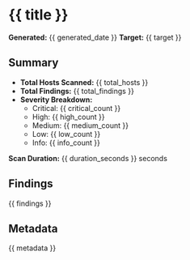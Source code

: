 # {{ title }}

**Generated:** {{ generated_date }}
**Target:** {{ target }}

## Summary

- **Total Hosts Scanned:** {{ total_hosts }}
- **Total Findings:** {{ total_findings }}
- **Severity Breakdown:**
  - Critical: {{ critical_count }}
  - High: {{ high_count }}
  - Medium: {{ medium_count }}
  - Low: {{ low_count }}
  - Info: {{ info_count }}

**Scan Duration:** {{ duration_seconds }} seconds

## Findings

{{ findings }}

## Metadata

{{ metadata }}